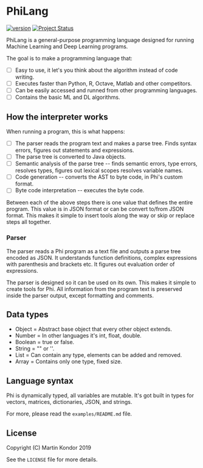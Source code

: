 # PhiLang
[![version](https://img.shields.io/badge/version-v0.1.0-red.svg)](https://github.com/MartinKondor/PhiLang) [![Project Status](https://img.shields.io/badge/status-prototype-red.svg)](https://github.com/MartinKondor/PhiLang)

PhiLang is a general-purpose programming language designed for running Machine Learning and Deep Learning programs.

The goal is to make a programming language that:

- [ ] Easy to use, it let's you think about the algorithm instead of code writing.
- [ ] Executes faster than Python, R, Octave, Matlab and other competitors.
- [ ] Can be easily accessed and runned from other programming languages.
- [ ] Contains the basic ML and DL algorithms.

## How the interpreter works

When running a program, this is what happens:

- [ ] The parser reads the program text and makes a parse tree. Finds syntax errors, figures out statements and expressions.
- [ ] The parse tree is converted to Java objects.
- [ ] Semantic analysis of the parse tree -- finds semantic errors, type errors, resolves types, figures out lexical scopes resolves variable names.
- [ ] Code generation -- converts the AST to byte code, in Phi's custom format.
- [ ] Byte code interpretation -- executes the byte code.

Between each of the above steps there is one value that defines the entire program. This value is in JSON format or can be convert to/from JSON format. This makes it simple to insert tools along the way or skip or replace steps all together.

### Parser

The parser reads a Phi program as a text file and outputs a parse tree encoded as JSON. It understands function definitions, complex expressions with parenthesis and brackets etc. It figures out evaluation order of expressions.

The parser is designed so it can be used on its own. This makes it simple to create tools for Phi. All information from the program text is preserved inside the parser output, except formatting and comments.

## Data types

* Object = Abstract base object that every other object extends.
* Number = In other languages it's int, float, double.
* Boolean = true or false.
* String = "" or ''.
* List = Can contain any type, elements can be added and removed.
* Array = Contains only one type, fixed size.

## Language syntax

Phi is dynamically typed, all variables are mutable.
It's got built in types for vectors, matrices, dictionaries, JSON, and strings.

For more, please read the `examples/README.md` file.

## License

Copyright (C) Martin Kondor 2019

See the `LICENSE` file for more details.

